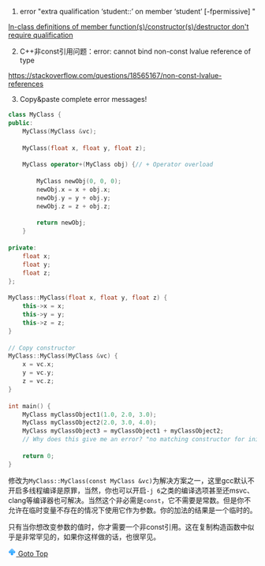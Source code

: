 1. error "extra qualification ‘student::’ on member ‘student’ [-fpermissive] "

[In-class definitions of member function(s)/constructor(s)/destructor don't require qualification](https://stackoverflow.com/questions/11692806/error-extra-qualification-student-on-member-student-fpermissive)

2. C++非const引用问题：error: cannot bind non-const lvalue reference of type

https://stackoverflow.com/questions/18565167/non-const-lvalue-references

3. Copy&paste complete error messages!

```cpp
class MyClass {
public:
    MyClass(MyClass &vc);
    
    MyClass(float x, float y, float z);
    
    MyClass operator+(MyClass obj) {// + Operator overload
        
        MyClass newObj(0, 0, 0);
        newObj.x = x + obj.x;
        newObj.y = y + obj.y;
        newObj.z = z + obj.z;
        
        return newObj;
    }

private:
    float x;
    float y;
    float z;
};

MyClass::MyClass(float x, float y, float z) {
    this->x = x;
    this->y = y;
    this->z = z;
}

// Copy constructor
MyClass::MyClass(MyClass &vc) {
    x = vc.x;
    y = vc.y;
    z = vc.z;
}

int main() {
    MyClass myClassObject1(1.0, 2.0, 3.0);
    MyClass myClassObject2(2.0, 3.0, 4.0);
    MyClass myClassObject3 = myClassObject1 + myClassObject2;
    // Why does this give me an error? "no matching constructor for initialization of 'MyClass'"
    
    return 0;
}
```
修改为`MyClass::MyClass(const MyClass &vc)`为解决方案之一，这里gcc默认不开启多线程编译是原罪，当然，你也可以开启`-j 6`之类的编译选项甚至还msvc、clang等编译器也可解决。当然这个非必需是`const`，它不需要是常数。但是你不允许在临时变量不存在的情况下使用它作为参数。你的加法的结果是一个临时的。

只有当你想改变参数的值时，你才需要一个非const引用。这在复制构造函数中似乎是非常罕见的，如果你这样做的话，也很罕见。





[![top] Goto Top](#table-of-contents)


<!-- figures -->
[top]: up.png